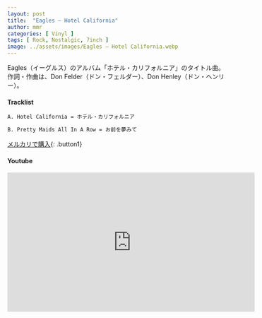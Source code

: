 ```yaml
---
layout: post
title:  "Eagles – Hotel California"
author: mmr
categories: [ Vinyl ]
tags: [ Rock, Nostalgic, 7inch ]
image: ../assets/images/Eagles – Hotel California.webp
---
```


Eagles（イーグルス）のアルバム「ホテル・カリフォルニア」のタイトル曲。作詞・作曲は、Don Felder（ドン・フェルダー）、Don Henley（ドン・ヘンリー）。

#### Tracklist
```md
A. Hotel California = ホテル・カリフォルニア

B. Pretty Maids All In A Row = お前を夢みて
```

[メルカリで購入](https://jp.mercari.com/item/m73819642439?afid=6142608987){: .button1}

#### Youtube
<iframe width="560" height="315" src="https://www.youtube.com/embed/09839DpTctU?si=-R98dW4VeM3UtPNH" title="YouTube video player" frameborder="0" allow="accelerometer; autoplay; clipboard-write; encrypted-media; gyroscope; picture-in-picture; web-share" referrerpolicy="strict-origin-when-cross-origin" allowfullscreen></iframe>